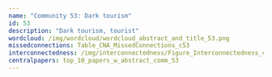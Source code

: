 ```yaml
---
name: "Community 53: Dark tourism"
id: 53
description: "Dark tourism, tourist"
wordcloud: /img/wordcloud/wordcloud_abstract_and_title_53.png
missedconnections: Table_CNA_MissedConnections_c53
interconnectedness: /img/interconnectedness/Figure_Interconnectedness_c53.png
centralpapers: top_10_papers_w_abstract_comm_53
---
```

